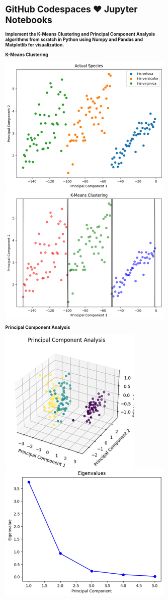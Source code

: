 # GitHub Codespaces ♥️ Jupyter Notebooks
**Implement the K-Means Clustering and Principal Component Analysis algorithms from scratch in Python using Numpy and Pandas and Matplotlib for visualization.**
<br>

**K-Means Clustering**

![plot](./data/clustering.png)
<br>
![plot](./data/organized_clustering.png)
<br>

**Principal Component Analysis**

![plot](./data/PCA.png)
<br>
![plot](./data/Eigenvalues.png)